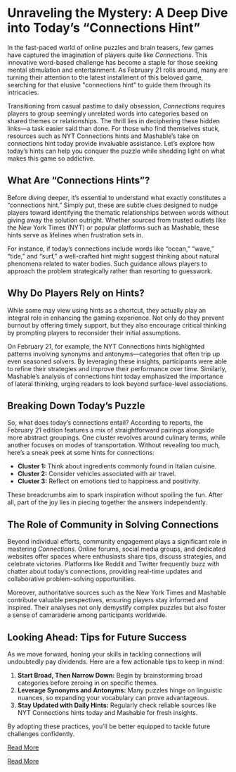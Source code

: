 # Unraveling the Mystery: A Deep Dive into Today’s “Connections Hint”

In the fast-paced world of online puzzles and brain teasers, few games have captured the imagination of players quite like *Connections*. This innovative word-based challenge has become a staple for those seeking mental stimulation and entertainment. As February 21 rolls around, many are turning their attention to the latest installment of this beloved game, searching for that elusive "connections hint" to guide them through its intricacies.

Transitioning from casual pastime to daily obsession, *Connections* requires players to group seemingly unrelated words into categories based on shared themes or relationships. The thrill lies in deciphering these hidden links—a task easier said than done. For those who find themselves stuck, resources such as NYT Connections hints and Mashable’s take on connections hint today provide invaluable assistance. Let’s explore how today’s hints can help you conquer the puzzle while shedding light on what makes this game so addictive.

## What Are “Connections Hints”?

Before diving deeper, it’s essential to understand what exactly constitutes a “connections hint.” Simply put, these are subtle clues designed to nudge players toward identifying the thematic relationships between words without giving away the solution outright. Whether sourced from trusted outlets like the New York Times (NYT) or popular platforms such as Mashable, these hints serve as lifelines when frustration sets in.

For instance, if today’s connections include words like “ocean,” “wave,” “tide,” and “surf,” a well-crafted hint might suggest thinking about natural phenomena related to water bodies. Such guidance allows players to approach the problem strategically rather than resorting to guesswork.

## Why Do Players Rely on Hints?

While some may view using hints as a shortcut, they actually play an integral role in enhancing the gaming experience. Not only do they prevent burnout by offering timely support, but they also encourage critical thinking by prompting players to reconsider their initial assumptions.

On February 21, for example, the NYT Connections hints highlighted patterns involving synonyms and antonyms—categories that often trip up even seasoned solvers. By leveraging these insights, participants were able to refine their strategies and improve their performance over time. Similarly, Mashable’s analysis of connections hint today emphasized the importance of lateral thinking, urging readers to look beyond surface-level associations.

## Breaking Down Today’s Puzzle

So, what does today’s connections entail? According to reports, the February 21 edition features a mix of straightforward pairings alongside more abstract groupings. One cluster revolves around culinary terms, while another focuses on modes of transportation. Without revealing too much, here’s a sneak peek at some hints for connections:

- **Cluster 1:** Think about ingredients commonly found in Italian cuisine.
- **Cluster 2:** Consider vehicles associated with air travel.
- **Cluster 3:** Reflect on emotions tied to happiness and positivity.

These breadcrumbs aim to spark inspiration without spoiling the fun. After all, part of the joy lies in piecing together the answers independently.

## The Role of Community in Solving Connections

Beyond individual efforts, community engagement plays a significant role in mastering *Connections*. Online forums, social media groups, and dedicated websites offer spaces where enthusiasts share tips, discuss strategies, and celebrate victories. Platforms like Reddit and Twitter frequently buzz with chatter about today’s connections, providing real-time updates and collaborative problem-solving opportunities.

Moreover, authoritative sources such as the New York Times and Mashable contribute valuable perspectives, ensuring players stay informed and inspired. Their analyses not only demystify complex puzzles but also foster a sense of camaraderie among participants worldwide.

## Looking Ahead: Tips for Future Success

As we move forward, honing your skills in tackling connections will undoubtedly pay dividends. Here are a few actionable tips to keep in mind:

1. **Start Broad, Then Narrow Down:** Begin by brainstorming broad categories before zeroing in on specific themes.
2. **Leverage Synonyms and Antonyms:** Many puzzles hinge on linguistic nuances, so expanding your vocabulary can prove advantageous.
3. **Stay Updated with Daily Hints:** Regularly check reliable sources like NYT Connections hints today and Mashable for fresh insights.

By adopting these practices, you’ll be better equipped to tackle future challenges confidently.

[Read More](https://www.articlegiants.com/)

[Read More](https://www.articlegiants.com/2025/02/connections-hint-today-insights-feb-21/)
